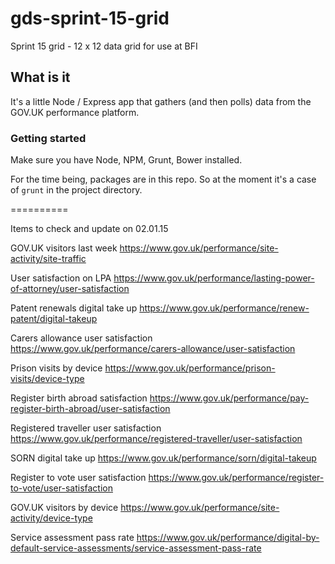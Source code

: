 # gds-sprint-15-grid
Sprint 15 grid - 12 x 12 data grid for use at BFI

## What is it

It's a little Node / Express app that gathers (and then polls) data from the GOV.UK performance platform.

### Getting started

Make sure you have Node, NPM, Grunt, Bower installed.

For the time being, packages are in this repo. So at the moment it's a case of ```grunt``` in the project directory.

==========

Items to check and update on 02.01.15

GOV.UK visitors last week
https://www.gov.uk/performance/site-activity/site-traffic

User satisfaction on LPA
https://www.gov.uk/performance/lasting-power-of-attorney/user-satisfaction

Patent renewals digital take up
https://www.gov.uk/performance/renew-patent/digital-takeup

Carers allowance user satisfaction
https://www.gov.uk/performance/carers-allowance/user-satisfaction

Prison visits by device
https://www.gov.uk/performance/prison-visits/device-type

Register birth abroad satisfaction
https://www.gov.uk/performance/pay-register-birth-abroad/user-satisfaction

Registered traveller user satisfaction
https://www.gov.uk/performance/registered-traveller/user-satisfaction

SORN digital take up
https://www.gov.uk/performance/sorn/digital-takeup

Register to vote user satisfaction
https://www.gov.uk/performance/register-to-vote/user-satisfaction

GOV.UK visitors by device
https://www.gov.uk/performance/site-activity/device-type

Service assessment pass rate
https://www.gov.uk/performance/digital-by-default-service-assessments/service-assessment-pass-rate